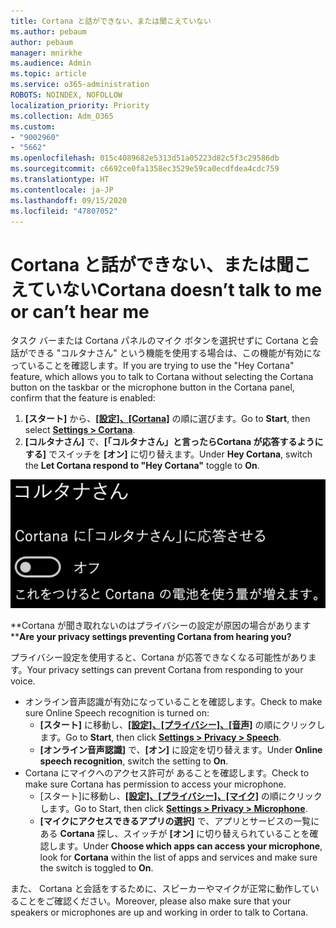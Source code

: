 ```yaml
---
title: Cortana と話ができない、または聞こえていない
ms.author: pebaum
author: pebaum
manager: mnirkhe
ms.audience: Admin
ms.topic: article
ms.service: o365-administration
ROBOTS: NOINDEX, NOFOLLOW
localization_priority: Priority
ms.collection: Adm_O365
ms.custom:
- "9002960"
- "5662"
ms.openlocfilehash: 015c4089682e5313d51a05223d82c5f3c29586db
ms.sourcegitcommit: c6692ce0fa1358ec3529e59ca0ecdfdea4cdc759
ms.translationtype: HT
ms.contentlocale: ja-JP
ms.lasthandoff: 09/15/2020
ms.locfileid: "47807052"
---
```

# <a name="cortana-doesnt-talk-to-me-or-cant-hear-me"></a><span data-ttu-id="1322d-102">Cortana と話ができない、または聞こえていない</span><span class="sxs-lookup"><span data-stu-id="1322d-102">Cortana doesn’t talk to me or can’t hear me</span></span>

<span data-ttu-id="1322d-103">タスク バーまたは Cortana パネルのマイク ボタンを選択せずに Cortana と会話ができる "コルタナさん" という機能を使用する場合は、この機能が有効になっていることを確認します。</span><span class="sxs-lookup"><span data-stu-id="1322d-103">If you are trying to use the "Hey Cortana" feature, which allows you to talk to Cortana without selecting the Cortana button on the taskbar or the microphone button in the Cortana panel, confirm that the feature is enabled:</span></span>

1. <span data-ttu-id="1322d-104">**[スタート]** から、**[[設定]、[Cortana]](ms-settings:cortana?activationSource=GetHelp)** の順に選びます。</span><span class="sxs-lookup"><span data-stu-id="1322d-104">Go to **Start**, then select **[Settings > Cortana](ms-settings:cortana?activationSource=GetHelp)**.</span></span>
2. <span data-ttu-id="1322d-105">**[コルタナさん]** で、**[「コルタナさん」と言ったらCortana が応答するようにする]** でスイッチを **[オン]** に切り替えます。</span><span class="sxs-lookup"><span data-stu-id="1322d-105">Under **Hey Cortana**, switch the **Let Cortana respond to "Hey Cortana"** toggle to **On**.</span></span>

![コルタナさん](media/hey-cortana.png)

<span data-ttu-id="1322d-107">\*\*Cortana が聞き取れないのはプライバシーの設定が原因の場合があります \*\*</span><span class="sxs-lookup"><span data-stu-id="1322d-107">**Are your privacy settings preventing Cortana from hearing you?**</span></span>

<span data-ttu-id="1322d-108">プライバシー設定を使用すると、Cortana が応答できなくなる可能性があります。</span><span class="sxs-lookup"><span data-stu-id="1322d-108">Your privacy settings can prevent Cortana from responding to your voice.</span></span>
- <span data-ttu-id="1322d-109">オンライン音声認識が有効になっていることを確認します。</span><span class="sxs-lookup"><span data-stu-id="1322d-109">Check to make sure Online Speech recognition is turned on:</span></span>
    - <span data-ttu-id="1322d-110">**[スタート]** に移動し、**[[設定]、[プライバシー]、[音声]](ms-settings:privacy-speech?activationSource=GetHelp)** の順にクリックします。</span><span class="sxs-lookup"><span data-stu-id="1322d-110">Go to **Start**, then click **[Settings > Privacy > Speech](ms-settings:privacy-speech?activationSource=GetHelp)**.</span></span>
    - <span data-ttu-id="1322d-111">**[オンライン音声認識]** で、**[オン]** に設定を切り替えます。</span><span class="sxs-lookup"><span data-stu-id="1322d-111">Under **Online speech recognition**, switch the setting to **On**.</span></span>
- <span data-ttu-id="1322d-112">Cortana にマイクへのアクセス許可が あることを確認します。</span><span class="sxs-lookup"><span data-stu-id="1322d-112">Check to make sure Cortana has permission to access your microphone.</span></span> 
    - <span data-ttu-id="1322d-113">[スタート]に移動し、**[[設定]、[プライバシー]、[マイク]](ms-settings:privacy-microphone?activationSource=GetHelp)** の順にクリックします。</span><span class="sxs-lookup"><span data-stu-id="1322d-113">Go to Start, then click **[Settings > Privacy > Microphone](ms-settings:privacy-microphone?activationSource=GetHelp)**.</span></span>
    - <span data-ttu-id="1322d-114">**[マイクにアクセスできるアプリの選択]** で、アプリとサービスの一覧にある **Cortana** 探し、スイッチが **[オン]** に切り替えられていることを確認します。</span><span class="sxs-lookup"><span data-stu-id="1322d-114">Under **Choose which apps can access your microphone**, look for **Cortana** within the list of apps and services and make sure the switch is toggled to **On**.</span></span>

<span data-ttu-id="1322d-115">また、 Cortana と会話をするために、スピーカーやマイクが正常に動作していることをご確認ください。</span><span class="sxs-lookup"><span data-stu-id="1322d-115">Moreover, please also make sure that your speakers or microphones are up and working in order to talk to Cortana.</span></span>
